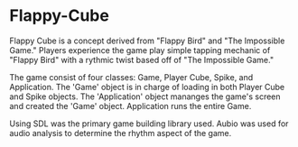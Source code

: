 # Flappy-Cube
Flappy Cube is a concept derived from "Flappy Bird" and "The Impossible Game." Players experience the game play simple tapping mechanic of "Flappy Bird" with a rythmic twist based off of "The Impossible Game." 

The game consist of four classes: Game, Player Cube, Spike, and Application. The 'Game' object is in charge of loading in both Player Cube and Spike objects. The 'Application' object mananges the game's screen and created the 'Game' object. Application runs the entire Game.

Using SDL was the primary game building library used. Aubio was used for audio analysis to determine the rhythm aspect of the game.
